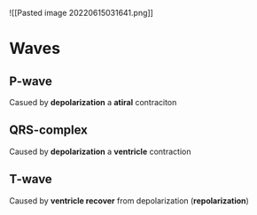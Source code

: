 ![[Pasted image 20220615031641.png]]

# Waves
## P-wave
Casued by **depolarization** a **atiral** contraciton

## QRS-complex

Caused by **depolarization** a **ventricle** contraction

## T-wave
Caused by **ventricle recover** from depolarization (**repolarization**)